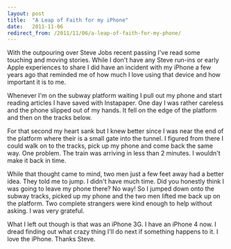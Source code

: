 ```yaml
---
layout: post
title:  "A Leap of Faith for my iPhone"
date:   2011-11-06
redirect_from: /2011/11/06/a-leap-of-faith-for-my-phone/
---
```


With the outpouring over Steve Jobs recent passing I've read some touching and moving stories. While I don't have any Steve run-ins or early Apple experiences to share I did have an incident with my iPhone a few years ago that reminded me of how much I love using that device and how important it is to me.

Whenever I'm on the subway platform waiting I pull out my phone and start reading articles I have saved with Instapaper. One day I was rather careless and the phone slipped out of my hands. It fell on the edge of the platform and then on the tracks below. 

For that second my heart sank but I knew better since I was near the end of the platform where their is a small gate into the tunnel. I figured from there I could walk on to the tracks, pick up my phone and come back the same way. One problem. The train was arriving in less than 2 minutes. I wouldn't make it back in time.

While that thought came to mind, two men just a few feet away had a better idea. They told me to jump. I didn't have much time. Did you honestly think I was going to leave my phone there? No way! So I jumped down onto the subway tracks, picked up my phone and the two men lifted me back up on the platform. Two complete strangers were kind enough to help without asking. I was very grateful.

What I left out though is that was an iPhone 3G. I have an iPhone 4 now. I dread finding out what crazy thing I'll do next if something happens to it. I love the iPhone. Thanks Steve.
